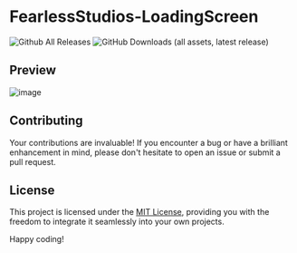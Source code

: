 # FearlessStudios-LoadingScreen

![Github All Releases](https://img.shields.io/github/downloads/FearlessNite345/FS-loadingscreen/total.svg)
![GitHub Downloads (all assets, latest release)](https://img.shields.io/github/downloads/fearlessnite345/fs-loadingscreen/latest/total)

## Preview
![image](https://github.com/FearlessNite345/FearlessStudios-LoadingScreen/assets/110247392/bca2d10b-92a8-4fe1-8071-0b4fd6046943)

## Contributing

Your contributions are invaluable! If you encounter a bug or have a brilliant enhancement in mind, please don't hesitate to open an issue or submit a pull request.

## License

This project is licensed under the [MIT License](LICENSE), providing you with the freedom to integrate it seamlessly into your own projects.

Happy coding!
